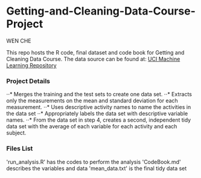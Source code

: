 # Getting-and-Cleaning-Data-Course-Project

WEN CHE

This repo hosts the R code, final dataset and code book for Getting and Cleaning Data Course.
The data source can be found at: [UCI Machine Learning Repository](archive.ics.uci.edu/ml/datasets/Human+Acitivity+Recognition+Using+Smartphones)

### Project Details
⋅⋅* Merges the training and the test sets to create one data set.
⋅⋅* Extracts only the measurements on the mean and standard deviation for each measurement.
⋅⋅* Uses descriptive activity names to name the activities in the data set
⋅⋅* Appropriately labels the data set with descriptive variable names.
⋅⋅* From the data set in step 4, creates a second, independent tidy data set with the average of each variable for each activity and each subject.

### Files List
'run_analysis.R' has the codes to perform the analysis 
'CodeBook.md' describes the variables and data
'mean_data.txt' is the final tidy data set
